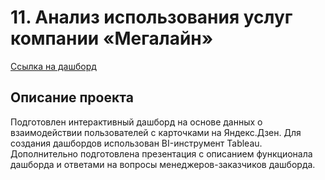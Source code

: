 # 11. Анализ использования услуг компании «Мегалайн»

[Ссылка на дашборд](https://public.tableau.com/app/profile/kristina.bandurko/viz/Project_Automation/Dash__)     

## Описание проекта

Подготовлен интерактивный дашборд на основе данных о взаимодействии пользователей с карточками на Яндекс.Дзен. Для создания дашбордов использован BI-инструмент Tableau. Дополнительно подготовлена презентация с описанием функционала дашборда и ответами на вопросы менеджеров-заказчиков дашборда. 


